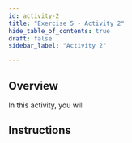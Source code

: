 ```yaml
---
id: activity-2
title: "Exercise 5 - Activity 2"
hide_table_of_contents: true
draft: false
sidebar_label: "Activity 2"

---
```


## Overview
In this activity, you will 

## Instructions
